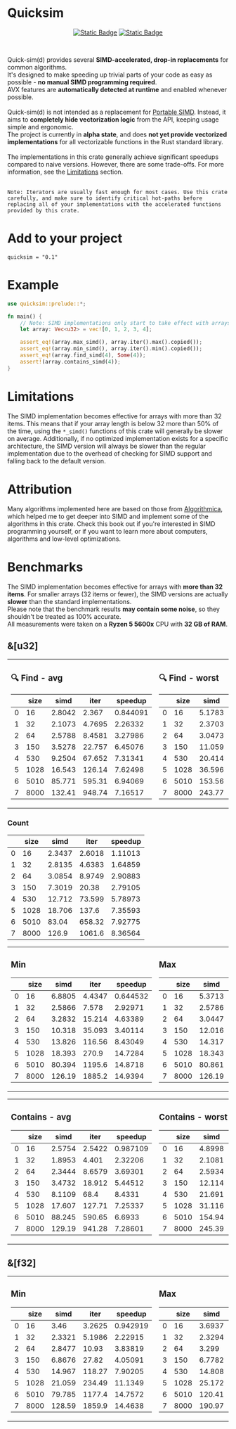 # Quicksim
<p align="center">
    <a href="https://crates.io/crates/quicksim"><img alt="Static Badge" src="https://img.shields.io/crates/v/quicksim"></a>
    <a href="https://docs.rs/quicksim/0.1.0/quicksim/"><img alt="Static Badge" src="https://img.shields.io/docsrs/quicksim"></a>    
</p>
<br>

Quick-sim(d) provides several <b>SIMD-accelerated, drop-in replacements</b> for common algorithms.<br>
It's designed to make speeding up trivial parts of your code as easy as possible - <b>no manual SIMD programming required</b>.<br>
AVX features are <b>automatically detected at runtime</b> and enabled whenever possible. <br>
<br>
Quick-sim(d) is not intended as a replacement for [Portable SIMD](https://github.com/rust-lang/portable-simd/). Instead, it aims to <b>completely hide vectorization logic</b> from the API, keeping usage simple and ergonomic. <br>
The project is currently in <b>alpha state</b>, and does <b>not yet provide vectorized implementations</b> for all vectorizable functions in the Rust standard library. <br>
<br>
The implementations in this crate generally achieve significant speedups compared to naive versions. However, there are some trade-offs. For more information, see the [Limitations](#Limitations) section.
<br><br>

```
Note: Iterators are usually fast enough for most cases. Use this crate carefully, and make sure to identify critical hot-paths before replacing all of your implementations with the accelerated functions provided by this crate.
```

# Add to your project

```
quicksim = "0.1"
```

# Example
```rust
use quicksim::prelude::*;

fn main() {
    // Note: SIMD implementations only start to take effect with arrays of 32 elements or more.
    let array: Vec<u32> = vec![0, 1, 2, 3, 4];

    assert_eq!(array.max_simd(), array.iter().max().copied());
    assert_eq!(array.min_simd(), array.iter().min().copied());
    assert_eq!(array.find_simd(4), Some(4));
    assert!(array.contains_simd(4));
}
```


# Limitations
The SIMD implementation becomes effective for arrays with more than 32 items. This means that if your array length is below 32 more than 50% of the time, using the `*_simd()` functions of this crate will generally be slower on average.
Additionally, if no optimized implementation exists for a specific architecture, the SIMD version will always be slower than the regular implementation due to the overhead of checking for SIMD support and falling back to the default version.

# Attribution
Many algorithms implemented here are based on those from [Algorithmica](https://en.algorithmica.org/hpc/), which helped me to get deeper into SIMD and implement some of the algorithms in this crate.
Check this book out if you're interested in SIMD programming yourself, or if you want to learn more about computers, algorithms and low-level optimizations.

# Benchmarks

The SIMD implementation becomes effective for arrays with <b>more than 32 items</b>. For smaller arrays (32 items or fewer), the SIMD versions are actually <b>slower</b> than the standard implementations. <br>
Please note that the benchmark results <b>may contain some noise</b>, so they shouldn't be treated as 100% accurate.<br>
All measurements were taken on a <b>Ryzen 5 5600x</b> CPU with <b>32 GB of RAM</b>.

## &[u32]

<table>
<tr><td>
    
### 🔍 Find - avg
|    |   size |     simd |     iter |   speedup |
|----|--------|----------|----------|-----------|
|  0 |     16 |   2.8042 |   2.367  |  0.844091 |
|  1 |     32 |   2.1073 |   4.7695 |  2.26332  |
|  2 |     64 |   2.5788 |   8.4581 |  3.27986  |
|  3 |    150 |   3.5278 |  22.757  |  6.45076  |
|  4 |    530 |   9.2504 |  67.652  |  7.31341  |
|  5 |   1028 |  16.543  | 126.14   |  7.62498  |
|  6 |   5010 |  85.771  | 595.31   |  6.94069  |
|  7 |   8000 | 132.41   | 948.74   |  7.16517  |

</td><td>
    
### 🔍 Find - worst
|    |   size |     simd |      iter |   speedup |
|----|--------|----------|-----------|-----------|
|  0 |     16 |   5.1783 |    4.1654 |  0.804395 |
|  1 |     32 |   2.3703 |    8.2243 |  3.46973  |
|  2 |     64 |   3.0473 |   15.68   |  5.14554  |
|  3 |    150 |  11.059  |   40.107  |  3.62664  |
|  4 |    530 |  20.414  |  129.42   |  6.33977  |
|  5 |   1028 |  36.596  |  245.98   |  6.7215   |
|  6 |   5010 | 153.56   | 1178.3    |  7.67322  |
|  7 |   8000 | 243.77   | 1880.8    |  7.71547  |

</td></tr> </table>

### Count
|    |   size |     simd |      iter |   speedup |
|----|-------|----------|-----------|-----------|
|  0 |     16 |   2.3437 |    2.6018 |   1.11013 |
|  1 |     32 |   2.8135 |    4.6383 |   1.64859 |
|  2 |     64 |   3.0854 |    8.9749 |   2.90883 |
|  3 |    150 |   7.3019 |   20.38   |   2.79105 |
|  4 |    530 |  12.712  |   73.599  |   5.78973 |
|  5 |   1028 |  18.706  |  137.6    |   7.35593 |
|  6 |   5010 |  83.04   |  658.32   |   7.92775 |
|  7 |   8000 | 126.9    | 1061.6    |   8.36564 |

<table>
<tr><td>
    
### Min
|    |   size |     simd |      iter |   speedup |
|----|--------|----------|-----------|----------|
|  0 |     16 |   6.8805 |    4.4347 |  0.644532 |
|  1 |     32 |   2.5866 |    7.578  |  2.92971  |
|  2 |     64 |   3.2832 |   15.214  |  4.63389  |
|  3 |    150 |  10.318  |   35.093  |  3.40114  |
|  4 |    530 |  13.826  |  116.56   |  8.43049  |
|  5 |   1028 |  18.393  |  270.9    | 14.7284   |
|  6 |   5010 |  80.394  | 1195.6    | 14.8718   |
|  7 |   8000 | 126.19   | 1885.2    | 14.9394   |

</td><td>

### Max
|    |   size |     simd |      iter |   speedup |
|----|--------|----------|-----------|-----------|
|  0 |     16 |   5.3713 |    4.9116 |  0.914416 |
|  1 |     32 |   2.5786 |    9.9717 |  3.8671   |
|  2 |     64 |   3.0447 |   24.564  |  8.06779  |
|  3 |    150 |  12.016  |   65.061  |  5.41453  |
|  4 |    530 |  14.317  |  244.71   | 17.0923   |
|  5 |   1028 |  18.343  |  479.27   | 26.1282   |
|  6 |   5010 |  80.861  | 2337      | 28.9014   |
|  7 |   8000 | 126.19   | 3734      | 29.5903   |

</td></tr> </table>

<table>
<tr><td>

### Contains - avg
|    |   size |     simd |     iter |   speedup |
|----|--------|----------|----------|-----------|
|  0 |     16 |   2.5754 |   2.5422 |  0.987109 |
|  1 |     32 |   1.8953 |   4.401  |  2.32206  |
|  2 |     64 |   2.3444 |   8.6579 |  3.69301  |
|  3 |    150 |   3.4732 |  18.912  |  5.44512  |
|  4 |    530 |   8.1109 |  68.4    |  8.4331   |
|  5 |   1028 |  17.607  | 127.71   |  7.25337  |
|  6 |   5010 |  88.245  | 590.65   |  6.6933   |
|  7 |   8000 | 129.19   | 941.28   |  7.28601  |

</td><td>

### Contains - worst
|    |   size |     simd |      iter |   speedup |
|----|--------|----------|-----------|-----------|
|  0 |     16 |   4.8998 |    4.9446 |   1.00914 |
|  1 |     32 |   2.1081 |    8.6596 |   4.10777 |
|  2 |     64 |   2.5934 |   20.38   |   7.85841 |
|  3 |    150 |  12.114  |   40.873  |   3.37403 |
|  4 |    530 |  21.691  |  130.17   |   6.00111 |
|  5 |   1028 |  31.116  |  249.47   |   8.01742 |
|  6 |   5010 | 154.94   | 1192.1    |   7.69395 |
|  7 |   8000 | 245.39   | 1874.9    |   7.64049 |

</td></tr> </table>

## &[f32]

<table>
<tr><td>

### Min
|    |   size |     simd |      iter |   speedup |
|----|--------|----------|-----------|-----------|
|  0 |     16 |   3.46   |    3.2625 |  0.942919 |
|  1 |     32 |   2.3321 |    5.1986 |  2.22915  |
|  2 |     64 |   2.8477 |   10.93   |  3.83819  |
|  3 |    150 |   6.8676 |   27.82   |  4.05091  |
|  4 |    530 |  14.967  |  118.27   |  7.90205  |
|  5 |   1028 |  21.059  |  234.49   | 11.1349   |
|  6 |   5010 |  79.785  | 1177.4    | 14.7572   |
|  7 |   8000 | 128.59   | 1859.9    | 14.4638   |

</td><td>

### Max
|    |   size |     simd |      iter |   speedup |
|----|--------|----------|-----------|-----------|
|  0 |     16 |   3.6937 |    3.2061 |  0.867991 |
|  1 |     32 |   2.3294 |    5.0832 |  2.18219  |
|  2 |     64 |   3.299  |   10.929  |  3.31282  |
|  3 |    150 |   6.7782 |   28.02   |  4.13384  |
|  4 |    530 |  14.808  |  118.77   |  8.02066  |
|  5 |   1028 |  25.172  |  234.02   |  9.29684  |
|  6 |   5010 | 120.41   | 1157.3    |  9.61133  |
|  7 |   8000 | 190.97   | 1861.4    |  9.74708  |

</td></tr> </table>

